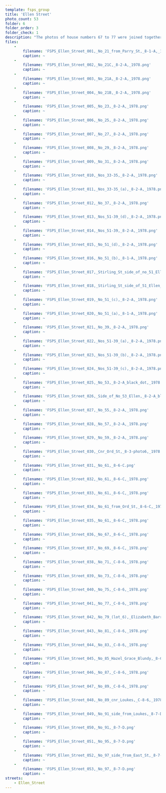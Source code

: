 ```yaml
---
template: fsps_group
title: 'Ellen Street'
photo_count: 53
folder: 6
folder_order: 3
folder_check: 1
description: "The photos of house numbers 67 to 77 were joined together with masking tape to make a sort of panorama. During digitisation, they were cut apart.\n\n[[File:FSPS joined photos.jpg|350px]] [[File:FSPS joined photos (verso).jpg|350px]]\n\nPhotos:"
files:
    -
        filename: 'FSPS_Ellen_Street_001,_No_21_from_Parry_St,_8-1-A,_1978.png'
        caption: ~
    -
        filename: 'FSPS_Ellen_Street_002,_No_21C,_8-2-A,_1978.png'
        caption: ~
    -
        filename: 'FSPS_Ellen_Street_003,_No_21A,_8-2-A,_1978.png'
        caption: ~
    -
        filename: 'FSPS_Ellen_Street_004,_No_21B,_8-2-A,_1978.png'
        caption: ~
    -
        filename: 'FSPS_Ellen_Street_005,_No_23,_8-2-A,_1978.png'
        caption: ~
    -
        filename: 'FSPS_Ellen_Street_006,_No_25,_8-2-A,_1978.png'
        caption: ~
    -
        filename: 'FSPS_Ellen_Street_007,_No_27,_8-2-A,_1978.png'
        caption: ~
    -
        filename: 'FSPS_Ellen_Street_008,_No_29,_8-2-A,_1978.png'
        caption: ~
    -
        filename: 'FSPS_Ellen_Street_009,_No_31,_8-2-A,_1978.png'
        caption: ~
    -
        filename: 'FSPS_Ellen_Street_010,_Nos_33-35,_8-2-A,_1978.png'
        caption: ~
    -
        filename: 'FSPS_Ellen_Street_011,_Nos_33-35_(a),_8-2-A,_1978.png'
        caption: ~
    -
        filename: 'FSPS_Ellen_Street_012,_No_37,_8-2-A,_1978.png'
        caption: ~
    -
        filename: 'FSPS_Ellen_Street_013,_Nos_51-39_(d),_8-2-A,_1978.png'
        caption: ~
    -
        filename: 'FSPS_Ellen_Street_014,_Nos_51-39,_8-2-A,_1978.png'
        caption: ~
    -
        filename: 'FSPS_Ellen_Street_015,_No_51_(d),_8-2-A,_1978.png'
        caption: ~
    -
        filename: 'FSPS_Ellen_Street_016,_No_51_(b),_8-1-A,_1978.png'
        caption: ~
    -
        filename: 'FSPS_Ellen_Street_017,_Stirling_St_side_of_no_51_Ellen_(g),_8-1-A,_1978.png'
        caption: ~
    -
        filename: 'FSPS_Ellen_Street_018,_Stirling_St_side_of_51_Ellen_(f),_8-1-A,_1978.png'
        caption: ~
    -
        filename: 'FSPS_Ellen_Street_019,_No_51_(c),_8-2-A,_1978.png'
        caption: ~
    -
        filename: 'FSPS_Ellen_Street_020,_No_51_(a),_8-1-A,_1978.png'
        caption: ~
    -
        filename: 'FSPS_Ellen_Street_021,_No_39,_8-2-A,_1978.png'
        caption: ~
    -
        filename: 'FSPS_Ellen_Street_022,_Nos_51-39_(a),_8-2-A,_1978.png'
        caption: ~
    -
        filename: 'FSPS_Ellen_Street_023,_Nos_51-39_(b),_8-2-A,_1978.png'
        caption: ~
    -
        filename: 'FSPS_Ellen_Street_024,_Nos_51-39_(c),_8-2-A,_1978.png'
        caption: ~
    -
        filename: 'FSPS_Ellen_Street_025,_No_53,_8-2-A_black_dot,_1978.png'
        caption: ~
    -
        filename: 'FSPS_Ellen_Street_026,_Side_of_No_53_Ellen,_8-2-A_black_dot,_1978.png'
        caption: ~
    -
        filename: 'FSPS_Ellen_Street_027,_No_55,_8-2-A,_1978.png'
        caption: ~
    -
        filename: 'FSPS_Ellen_Street_028,_No_57,_8-2-A,_1978.png'
        caption: ~
    -
        filename: 'FSPS_Ellen_Street_029,_No_59,_8-2-A,_1978.png'
        caption: ~
    -
        filename: 'FSPS_Ellen_Street_030,_Cnr_Ord_St,_8-3-photo6,_1978.png'
        caption: ~
    -
        filename: 'FSPS_Ellen_Street_031,_No_61,_8-6-C.png'
        caption: ~
    -
        filename: 'FSPS_Ellen_Street_032,_No_61,_8-6-C,_1978.png'
        caption: ~
    -
        filename: 'FSPS_Ellen_Street_033,_No_61,_8-6-C,_1978.png'
        caption: ~
    -
        filename: 'FSPS_Ellen_Street_034,_No_61_from_Ord_St,_8-6-C,_1978.png'
        caption: ~
    -
        filename: 'FSPS_Ellen_Street_035,_No_61,_8-6-C,_1978.png'
        caption: ~
    -
        filename: 'FSPS_Ellen_Street_036,_No_67,_8-6-C,_1978.png'
        caption: ~
    -
        filename: 'FSPS_Ellen_Street_037,_No_69,_8-6-C,_1978.png'
        caption: ~
    -
        filename: 'FSPS_Ellen_Street_038,_No_71,_C-8-6,_1978.png'
        caption: ~
    -
        filename: 'FSPS_Ellen_Street_039,_No_73,_C-8-6,_1978.png'
        caption: ~
    -
        filename: 'FSPS_Ellen_Street_040,_No_75,_C-8-6,_1978.png'
        caption: ~
    -
        filename: 'FSPS_Ellen_Street_041,_No_77,_C-8-6,_1978.png'
        caption: ~
    -
        filename: 'FSPS_Ellen_Street_042,_No_79_(lot_6),_Elizabeth_Barrett,_8-6-C,_1978.png'
        caption: ~
    -
        filename: 'FSPS_Ellen_Street_043,_No_81,_C-8-6,_1978.png'
        caption: ~
    -
        filename: 'FSPS_Ellen_Street_044,_No_83,_C-8-6,_1978.png'
        caption: ~
    -
        filename: 'FSPS_Ellen_Street_045,_No_85_Hazel_Grace_Blundy,_8-C-6,_1978.png'
        caption: ~
    -
        filename: 'FSPS_Ellen_Street_046,_No_87,_C-8-6,_1978.png'
        caption: ~
    -
        filename: 'FSPS_Ellen_Street_047,_No_89,_C-8-6,_1978.png'
        caption: ~
    -
        filename: 'FSPS_Ellen_Street_048,_No_89_cnr_Loukes,_C-8-6,_1978.png'
        caption: ~
    -
        filename: 'FSPS_Ellen_Street_049,_No_91_side_from_Loukes,_8-7-D.png'
        caption: ~
    -
        filename: 'FSPS_Ellen_Street_050,_No_91,_8-7-D.png'
        caption: ~
    -
        filename: 'FSPS_Ellen_Street_051,_No_95,_8-7-D.png'
        caption: ~
    -
        filename: 'FSPS_Ellen_Street_052,_No_97_side_from_East_St,_8-7-D.png'
        caption: ~
    -
        filename: 'FSPS_Ellen_Street_053,_No_97,_8-7-D.png'
        caption: ~
streets:
    - Ellen_Street
---
```

